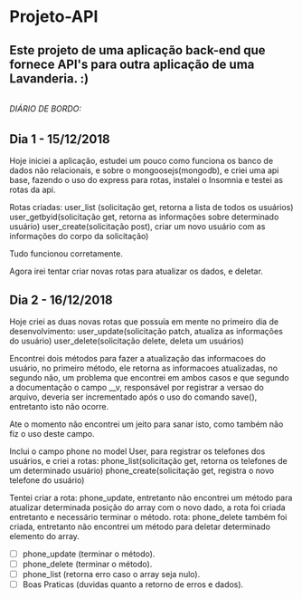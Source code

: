 # Projeto-API

Este projeto de uma aplicação back-end que fornece API's para outra aplicação de uma Lavanderia. :)
------------------------------------------------------------------------------------------------
######
######
######  DIÁRIO DE BORDO:
##
##  Dia 1 - 15/12/2018

Hoje iniciei a aplicação, estudei um pouco como funciona os banco de dados não relacionais, e sobre o mongoosejs(mongodb), e criei uma api base, fazendo o uso do express para rotas, instalei o Insomnia e testei as rotas da api.

Rotas criadas: 
  user_list (solicitação get, retorna a lista de todos os usuários)
  user_getbyid(solicitação get, retorna as informações sobre determinado usuário)
  user_create(solicitação post), criar um novo usuário com as informações do corpo da solicitação)

Tudo funcionou corretamente.

Agora irei tentar criar novas rotas para atualizar os dados, e deletar.
    
##  Dia 2 - 16/12/2018
Hoje criei as duas novas rotas que possuía em mente no primeiro dia de desenvolvimento:
  user_update(solicitação patch, atualiza as informações do usuário)
  user_delete(solicitação delete, deleta um usuários)
  
Encontrei dois métodos para fazer a atualização das informacoes do usuário, no primeiro método, ele retorna as informacoes atualizadas, no segundo não, um problema que encontrei em ambos casos e que segundo a documentação o campo __v, responsável por registrar a versao do arquivo, deveria ser incrementado após o uso do comando save(), entretanto isto não ocorre.

Ate o momento não encontrei um jeito para sanar isto, como também não fiz o uso deste campo.

Inclui o campo phone no model User, para registrar os telefones dos usuários, e criei a rotas:
  phone_list(solicitação get, retorna os telefones de um determinado usuário)
  phone_create(solicitação get, registra o novo telefone do usuário)
  

Tentei criar a rota: phone_update, entretanto não encontrei um método para atualizar determinada posição do array com o novo dado, a rota foi criada entretanto e necessário terminar o método. rota: phone_delete também foi criada, entretanto não encontrei um método para deletar determinado elemento do array.

 * [ ] phone_update (terminar o método).
 * [ ] phone_delete (terminar o método).
 * [ ] phone_list (retorna erro caso  o array seja nulo).
 * [ ] Boas Praticas (duvidas quanto a retorno de erros e dados).
